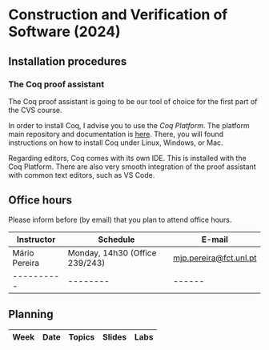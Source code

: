 # Construction and Verification of Software (2024)

## Installation procedures

### The Coq proof assistant

The Coq proof assistant is going to be our tool of choice for the
first part of the CVS course.

In order to install Coq, I advise you to use the *Coq Platform*. The
platform main repository and documentation is
[here](https://github.com/coq/platform). There, you will found
instructions on how to install Coq under Linux, Windows, or Mac.

Regarding editors, Coq comes with its own IDE. This is installed with
the Coq Platform. There are also very smooth integration of the proof
assistant with common text editors, such as VS Code.

## Office hours

Please inform before (by email) that you plan to attend office hours.

| Instructor | Schedule | E-mail |
| ---------- | -------- | ------ |
| Mário Pereira | Monday, 14h30 (Office 239/243) | mjp.pereira@fct.unl.pt |
| ---------- | -------- | ------ |

## Planning

| Week | Date | Topics | Slides | Labs |
| ---- | ---- | ------ | ------ | ---- |
